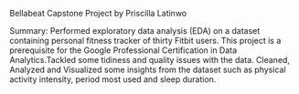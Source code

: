 Bellabeat Capstone Project by Priscilla Latinwo


Summary: Performed exploratory data analysis (EDA) on a dataset containing personal fitness tracker of thirty Fitbit users. This project is a prerequisite for 
the Google Professional Certification in Data Analytics.Tackled some tidiness and quality issues with the data. Cleaned, Analyzed and Visualized 
some insights from the dataset such as physical activity intensity, period most used and sleep duration.
